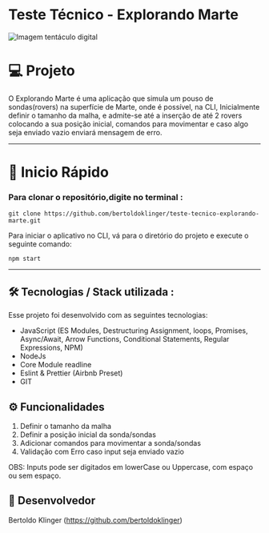 # Teste Técnico - Explorando Marte
![Imagem tentáculo digital](https://media.licdn.com/dms/image/C4E16AQF-mYOg9KRlEQ/profile-displaybackgroundimage-shrink_350_1400/0/1608735972802?e=1684368000&v=beta&t=cQYEOJttjFKv_oM4HSO739971MqjsYtTSLKOrTg9Npk)


# 💻 Projeto

O Explorando Marte é uma aplicação que simula um pouso de sondas(rovers) na superfície de Marte, onde é possível, na CLI, Inicialmente definir o tamanho da malha, e admite-se até a inserção de até 2 rovers colocando a sua posição inicial, comandos para movimentar e caso algo seja enviado vazio enviará mensagem de erro.

---
# 🚀 Inicio Rápido 
### Para clonar o repositório,digite no terminal :

```
git clone https://github.com/bertoldoklinger/teste-tecnico-explorando-marte.git
```

Para iniciar o aplicativo no CLI, vá para o diretório do projeto e execute o seguinte comando:

```
npm start
```

---

## 🛠️ Tecnologias / Stack utilizada  :

Esse projeto foi desenvolvido com as seguintes tecnologias:

- JavaScript (ES Modules, Destructuring Assignment, loops, Promises, Async/Await, Arrow Functions, Conditional Statements, Regular Expressions, NPM) 
- NodeJs
- Core Module readline
- Eslint & Prettier (Airbnb Preset)
- GIT

## ⚙️ Funcionalidades
1. Definir o tamanho da malha
2. Definir a posição inicial da sonda/sondas
3. Adicionar comandos para movimentar a sonda/sondas
4. Validação com Erro caso input seja enviado vazio

OBS: Inputs pode ser digitados em lowerCase ou Uppercase, com espaço ou sem espaço.
## 🚀 Desenvolvedor
Bertoldo Klinger (https://github.com/bertoldoklinger)
